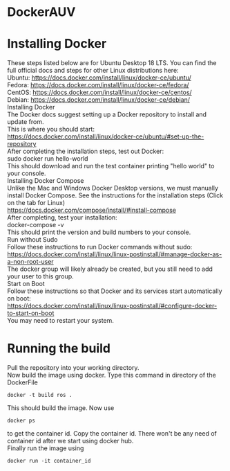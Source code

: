 # DockerAUV
# Installing Docker

These steps listed below are for Ubuntu Desktop 18 LTS. You can find the full official docs and steps for other Linux distributions here:  
Ubuntu: https://docs.docker.com/install/linux/docker-ce/ubuntu/  
Fedora: https://docs.docker.com/install/linux/docker-ce/fedora/  
CentOS: https://docs.docker.com/install/linux/docker-ce/centos/  
Debian: https://docs.docker.com/install/linux/docker-ce/debian/  
Installing Docker  
The Docker docs suggest setting up a Docker repository to install and update from.   
This is where you should start:  
https://docs.docker.com/install/linux/docker-ce/ubuntu/#set-up-the-repository  
After completing the installation steps, test out Docker:  
sudo docker run hello-world  
This should download and run the test container printing "hello world" to your console.   
Installing Docker Compose  
Unlike the Mac and Windows Docker Desktop versions, we must manually install Docker Compose. See the instructions for the installation steps (Click on the tab for Linux)  
https://docs.docker.com/compose/install/#install-compose  
After completing, test your installation:  
docker-compose -v  
This should print the version and build numbers to your console.   
Run without Sudo  
Follow these instructions to run Docker commands without sudo:  
https://docs.docker.com/install/linux/linux-postinstall/#manage-docker-as-a-non-root-user  
The docker group will likely already be created, but you still need to add your user to this group.  
Start on Boot  
Follow these instructions so that Docker and its services start automatically on boot:  
https://docs.docker.com/install/linux/linux-postinstall/#configure-docker-to-start-on-boot  
You may need to restart your system. 

# Running the build
Pull the repository into your working directory.   
Now build the image using docker. Type this command in directory of the DockerFile
```Shell
docker -t build ros .
```
This should build the image. Now use 
```
docker ps
```
to get the container id. Copy the container id. There won't be any need of container id after we start using docker hub.  
Finally run the image using

```
docker run -it container_id 
```
